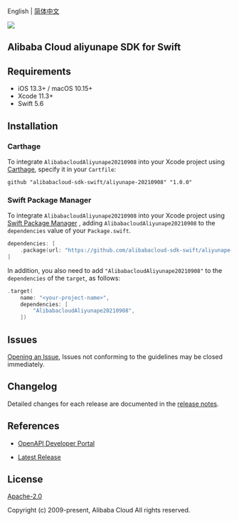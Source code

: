 English | [简体中文](README-CN.md)

![](https://aliyunsdk-pages.alicdn.com/icons/AlibabaCloud.svg)

## Alibaba Cloud aliyunape SDK for Swift

## Requirements

- iOS 13.3+ / macOS 10.15+
- Xcode 11.3+
- Swift 5.6

## Installation

### Carthage

To integrate `AlibabacloudAliyunape20210908` into your Xcode project using [Carthage](https://github.com/Carthage/Carthage), specify it in your `Cartfile`:

```ogdl
github "alibabacloud-sdk-swift/aliyunape-20210908" "1.0.0"
```

### Swift Package Manager

To integrate `AlibabacloudAliyunape20210908` into your Xcode project using [Swift Package Manager](https://swift.org/package-manager/) , adding `AlibabacloudAliyunape20210908` to the `dependencies` value of your `Package.swift`.

```swift
dependencies: [
    .package(url: "https://github.com/alibabacloud-sdk-swift/aliyunape-20210908.git", from: "1.0.0")
]
```

In addition, you also need to add `"AlibabacloudAliyunape20210908"` to the `dependencies` of the `target`, as follows:

```swift
.target(
    name: "<your-project-name>",
    dependencies: [
        "AlibabacloudAliyunape20210908",
    ])
```

## Issues

[Opening an Issue](https://github.com/alibabacloud-sdk-swift/aliyunape-20210908/issues/new), Issues not conforming to the guidelines may be closed immediately.

## Changelog

Detailed changes for each release are documented in the [release notes](./ChangeLog.txt).

## References

* [OpenAPI Developer Portal](https://next.api.alibabacloud.com/home)
- [Latest Release](https://github.com/alibabacloud-sdk-swift/aliyunape-20210908)

## License

[Apache-2.0](http://www.apache.org/licenses/LICENSE-2.0)

Copyright (c) 2009-present, Alibaba Cloud All rights reserved.
